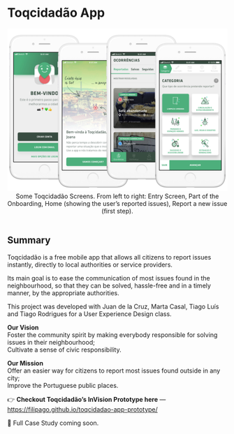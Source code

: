 # Toqcidadão App

<p align="center">
<img src="https://github.com/FilipaGo/toqcidadao-app-prototype/raw/master/_images_readme/toqcidadao_comp-margin_compressed.jpg" alt="Four Toqcidadão Screens" width="1000">
Some Toqcidadão Screens. From left to right: Entry Screen, Part of the Onboarding, Home (showing the user’s reported issues), Report a new issue (first step).
<br></br>
</p>

## Summary

Toqcidadão is a free mobile app that allows all citizens to report issues instantly, directly to local authorities or service providers.

Its main goal is to ease the communication of most issues found in the neighbourhood, so that they can be solved, hassle-free and in a timely manner, by the appropriate authorities.

This project was developed with Juan de la Cruz, Marta Casal, Tiago Luís and Tiago Rodrigues for a User Experience Design class.

**Our Vision**</br>
Foster the community spirit by making everybody responsible for solving issues in their neighbourhood;</br>
Cultivate a sense of civic responsibility.

**Our Mission**</br>
Offer an easier way for citizens to report most issues found outside in any city;</br>
Improve the Portuguese public places.

👉 **Checkout Toqcidadão’s InVision Prototype here** — https://filipago.github.io/toqcidadao-app-prototype/ 

🚧 Full Case Study coming soon.
